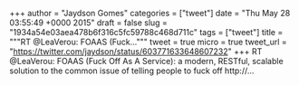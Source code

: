
+++
author = "Jaydson Gomes"
categories = ["tweet"]
date = "Thu May 28 03:55:49 +0000 2015"
draft = false
slug = "1934a54e03aea478b6f316c5fc59788c468d711c"
tags = ["tweet"]
title = """RT @LeaVerou: FOAAS (Fuck..."""
tweet = true
micro = true
tweet_url = "https://twitter.com/jaydson/status/603771633648607232"
+++
RT @LeaVerou: FOAAS (Fuck Off As A Service): a modern, RESTful, scalable solution to the common issue of telling people to fuck off
http://…
